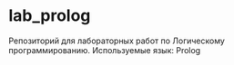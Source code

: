 # lab_prolog
Репозиторий для лабораторных работ по Логическому программированию. Используемые язык: Prolog
